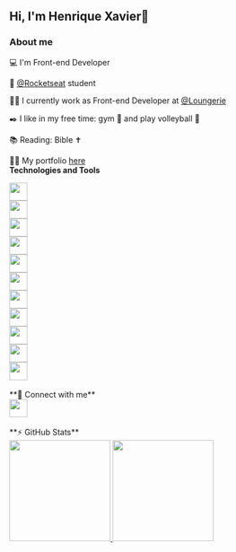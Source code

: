 <h2 text-align: center;>Hi, I'm Henrique Xavier👋</h2>

### About me

💻 I'm Front-end Developer

🚀 <a href="https://www.rocketseat.com.br">@Rocketseat</a> student

👩‍💻 I currently work as Front-end Developer at <a href="https://www.linkedin.com/company/loungerie-intimates/">@Loungerie</a> 

✒️ I like in my free time: gym 💪 and play volleyball 🏐

📚 Reading: Bible ✝️

👨‍💻 My portfolio <a href="https://hnascx.dev">here</a>
<br>
**Technologies and Tools**
  <div><a href="https://react.dev/"><img src="https://cdn.jsdelivr.net/gh/devicons/devicon@latest/icons/react/react-original.svg" width="32px" height="32px" /></a></div>
  <div><a href="https://nextjs.org/"><img src="https://cdn.jsdelivr.net/gh/devicons/devicon@latest/icons/nextjs/nextjs-original.svg" width="32px" height="32px" /></a></div>
  <div><a href="https://nodejs.org/en"><img src="https://cdn.jsdelivr.net/gh/devicons/devicon@latest/icons/nodejs/nodejs-original-wordmark.svg" width="32px" height="32px" /></a></div>
  <div><a href="https://www.typescriptlang.org/"><img src="https://cdn.jsdelivr.net/gh/devicons/devicon@latest/icons/typescript/typescript-original.svg" width="32px" height="32px" /></a></div>
  <div><a href="https://developer.mozilla.org/en-US/docs/Web/JavaScript"><img src="https://cdn.jsdelivr.net/gh/devicons/devicon@latest/icons/javascript/javascript-original.svg" width="32px" height="32px" /></a></div>
  <div><a href="https://developer.mozilla.org/en-US/docs/Web/HTML"><img src="https://cdn.jsdelivr.net/gh/devicons/devicon@latest/icons/html5/html5-original.svg" width="32px" height="32px" /></a></div>
  <div><a href="https://developer.mozilla.org/en-US/docs/Web/CSS"><img src="https://cdn.jsdelivr.net/gh/devicons/devicon@latest/icons/css3/css3-original.svg" width="32px" height="32px" /></a></div>
  <div><a href="https://sass-lang.com/"><img src="https://cdn.jsdelivr.net/gh/devicons/devicon@latest/icons/sass/sass-original.svg" width="32px" height="32px" /></a></div>
  <div><a href="https://tailwindcss.com/"><img src="https://cdn.jsdelivr.net/gh/devicons/devicon@latest/icons/tailwindcss/tailwindcss-original.svg" width="32px" height="32px" /></a></div>
  <div><a href="https://www.cypress.io/"><img src="https://cdn.jsdelivr.net/gh/devicons/devicon@latest/devicon.min.css" width="32px" height="32px" /></a></div>
  <div><a href="https://www.figma.com/ui-design-tool/"><img src="https://cdn.jsdelivr.net/gh/devicons/devicon@latest/icons/figma/figma-original.svg" width="32px" height="32px" /></a></div>
  <br>
**🤝 Connect with me**
<div>
<a href="https://github.com/hnascx](https://www.linkedin.com/in/henrique-xavier-565aa114b">
<img width="32px" height="32px" src="https://cdn.jsdelivr.net/gh/devicons/devicon@latest/icons/linkedin/linkedin-original.svg" />
</a>
</div>
<br>
**⚡ GitHub Stats**
<div>
<a href="https://github.com/hnascx">
<img height="180em" src="https://github-readme-stats.vercel.app/api/top-langs/?username=hnascx&layout=compact&langs_count=7&theme=dark"/>
<img height="180em" src="https://github-readme-stats.vercel.app/api?username=hnascx&show_icons=true&theme=dark&include_all_commits=true&count_private=true"/>
</div>


          
          
